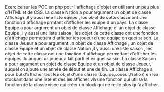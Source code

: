 Exercice sur les POO en php pour l'affichage d'objet en utilisant un peu plus d'HTML et de CSS.
La classe Nation a pour argument un objet de classe Affichage ,il y aussi une liste equipe , les objet de cette classe ont une fonction d'affichage prmtant d'afficher les equipe d'un pays.
La classe Equipe a pour argument un objet de classe Affichage et un objet de classe Equipe ,il y aussi une liste saison , les objet de cette classe ont une fonction d'affichage permettant d'afficher les joueur d'une equipe en quel saison.
La classe Joueur a pour argument un objet de classe Affichage , un objet de classe Equipe et un objet de classe Nation ,il y aussi une liste saison , les objet de cette classe ont une fonction d'affichage permettant d'afficher les equipes du auquel un joueur a fait parti et en quel saison.
La classe Saison  a pour argument un objet de classe Equipe et un objet de classe Joueur, auquel on ajoute une année de début et une de fin.
La classe Affichage a pour but d'afficher tout les objet d'une classe (Equipe,Joueur,Nation) en les stockant dans une liste et des les afficher via une fonction qui utilise la fonction de la classe visée qui créer un block qui ne reste plus qu'a afficher.
